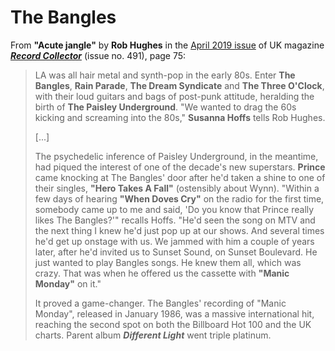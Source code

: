 
# The Bangles

From **"Acute jangle"** by **Rob Hughes** in the [April 2019 issue](https://recordcollectormag.com/issue-detail/491) of UK magazine [***Record Collector***](https://recordcollectormag.com/) (issue no. 491), page 75:

> LA was all hair metal and synth-pop in the early 80s. Enter **The Bangles**, **Rain Parade**, **The Dream Syndicate** and **The Three O'Clock**, with their loud guitars and bags of post-punk attitude, heralding the birth of **The Paisley Underground**. "We wanted to drag the 60s kicking and screaming into the 80s," **Susanna Hoffs** tells Rob Hughes. 
>
> [...]
>
> The psychedelic inference of Paisley Underground, in the meantime, had piqued the interest of one of the decade's new superstars. **Prince** came knocking at The Bangles' door after he'd taken a shine to one of their singles, **"Hero Takes A Fall"** (ostensibly about Wynn). "Within a few days of hearing **"When Doves Cry"** on the radio for the first time, somebody came up to me and said, 'Do you know that Prince really likes The Bangles?'" recalls Hoffs. "He'd seen the song on MTV and the next thing I knew he'd just pop up at our shows. And several times he'd get up onstage with us. We jammed with him a couple of years later, after he'd invited us to Sunset Sound, on Sunset Boulevard. He just wanted to play Bangles songs. He knew them all, which was crazy. That was when he offered us the cassette with **"Manic Monday"** on it." 
>
> It proved a game-changer. The Bangles' recording of "Manic Monday", released in January 1986, was a massive international hit, reaching the second spot on both the Billboard Hot 100 and the UK charts. Parent album ***Different Light*** went triple platinum.
